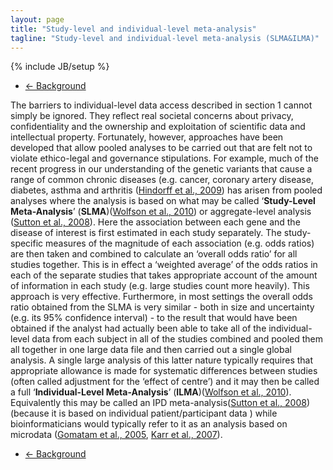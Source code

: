 ```yaml
---
layout: page
title: "Study-level and individual-level meta-analysis"
tagline: "Study-level and individual-level meta-analysis (SLMA&ILMA)"
---
```

{% include JB/setup %}

<ul class="pager">
  <li class="previous">
    <a href="/background">&larr; Background</a>
  </li>
</ul>

The barriers to individual-level data access described in section 1 cannot simply be ignored. They reflect real societal concerns about privacy, confidentiality and the ownership and exploitation of scientific data and intellectual property. Fortunately, however, approaches have been developed that allow pooled analyses to be carried out that are felt not to violate ethico-legal and governance stipulations. For example, much of the recent progress in our understanding of the genetic variants that cause a range of common chronic diseases (e.g. cancer, coronary artery disease, diabetes, asthma and arthritis ([Hindorff et al., 2009](/references)) has arisen from pooled analyses where the analysis is based on what may be called ‘**Study-Level Meta-Analysis**’ (**SLMA**)([Wolfson et al., 2010](/references)) or aggregate-level analysis ([Sutton et al., 2008](/references)). Here the association between each gene and the disease of interest is first estimated in each study separately. The study-specific measures of the magnitude of each association (e.g. odds ratios) are then taken and combined to calculate an ‘overall odds ratio’ for all studies together. This is in effect a ‘weighted average’ of the odds ratios in each of the separate studies that takes appropriate account of the amount of information in each study (e.g. large studies count more heavily). This approach is very effective. Furthermore, in most settings the overall odds ratio obtained from the SLMA is very similar - both in size and uncertainty (e.g. its 95% confidence interval) - to the result that would have been obtained if the analyst had actually been able to take all of the individual-level data from each subject in all of the studies combined and pooled them all together in one large data file and then carried out a single global analysis. A single large analysis of this latter nature typically requires that appropriate allowance is made for systematic differences between studies (often called adjustment for the ‘effect of centre’) and it may then be called a full ‘**Individual-Level Meta-Analysis**’ (**ILMA**)([Wolfson et al., 2010](/references)). Equivalently this may be called an IPD meta-analysis([Sutton et al., 2008](/references)) (because it is based on individual patient/participant data ) while bioinformaticians would typically refer to it as an analysis based on microdata ([Gomatam et al., 2005](/references), [Karr et al., 2007](/references)).

<ul class="pager">
  <li class="previous">
    <a href="/background">&larr; Background</a>
  </li>
</ul>